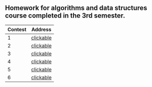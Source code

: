 ## Homework for algorithms and data structures course completed in the 3rd semester.

| Contest | Address |
| ------- | ------- |
| 1 | [clickable](https://contest.yandex.ru/contest/67705/problems/) |
| 2 | [clickable](https://contest.yandex.ru/contest/68675/problems/) |
| 3 | [clickable](https://contest.yandex.ru/contest/69415/problems/) |
| 4 | [clickable](https://contest.yandex.ru/contest/70276/problems/) |
| 5 | [clickable](https://contest.yandex.ru/contest/71393/problems/) |
| 6 | [clickable](https://contest.yandex.ru/contest/72301/problems/) |